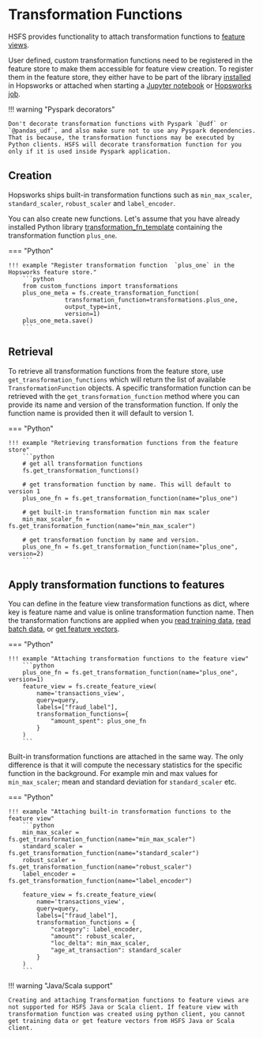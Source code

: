 # Transformation Functions

HSFS provides functionality to attach transformation functions to [feature views](./overview.md).

User defined, custom transformation functions need to be registered in the feature store to make them accessible for feature view creation. To register them in the feature store, they either have to be part of the library [installed](../../../user_guides/projects/python/python_install.md) in Hopsworks or attached when starting a [Jupyter notebook](../../../user_guides/projects/jupyter/python_notebook.md) or [Hopsworks job](../../../user_guides/projects/jobs/spark_job.md).

!!! warning "Pyspark decorators"

    Don't decorate transformation functions with Pyspark `@udf` or `@pandas_udf`, and also make sure not to use any Pyspark dependencies. That is because, the transformation functions may be executed by Python clients. HSFS will decorate transformation function for you only if it is used inside Pyspark application.


## Creation
Hopsworks ships built-in transformation functions such as `min_max_scaler`, `standard_scaler`, `robust_scaler` and `label_encoder`. 

You can also create new functions. Let's assume that you have already installed Python library [transformation_fn_template](https://github.com/logicalclocks/transformation_fn_template) containing the transformation function `plus_one`.

=== "Python"

    !!! example "Register transformation function  `plus_one` in the Hopsworks feature store."
        ```python
        from custom_functions import transformations
        plus_one_meta = fs.create_transformation_function(
                    transformation_function=transformations.plus_one,
                    output_type=int,
                    version=1)
        plus_one_meta.save()
        ```

## Retrieval
To retrieve all transformation functions from the feature store, use `get_transformation_functions` which will return the list of available `TransformationFunction` objects. A specific transformation function can be retrieved with the `get_transformation_function` method where you can provide its name and version of the transformation function. If only the function name is provided then it will default to version 1.

=== "Python"

    !!! example "Retrieving transformation functions from the feature store"
        ```python
        # get all transformation functions
        fs.get_transformation_functions()

        # get transformation function by name. This will default to version 1
        plus_one_fn = fs.get_transformation_function(name="plus_one")

        # get built-in transformation function min max scaler
        min_max_scaler_fn = fs.get_transformation_function(name="min_max_scaler")

        # get transformation function by name and version.
        plus_one_fn = fs.get_transformation_function(name="plus_one", version=2)
        ```

## Apply transformation functions to features

You can define in the feature view transformation functions as dict, where key is feature name and value is online transformation function name. Then the transformation functions are applied when you [read training data](./training-data.md#read-training-data), [read batch data](./batch-data.md#creation-with-transformation), or [get feature vectors](./feature-vectors.md#retrieval-with-transformation).

=== "Python"

    !!! example "Attaching transformation functions to the feature view"
        ```python
        plus_one_fn = fs.get_transformation_function(name="plus_one", version=1)
        feature_view = fs.create_feature_view(
            name='transactions_view',
            query=query,
            labels=["fraud_label"],
            transformation_functions={
                "amount_spent": plus_one_fn
            }
        )
        ```

Built-in transformation functions are attached in the same way. The only difference is that it will compute the necessary statistics for the specific function in the background. For example min and max values for `min_max_scaler`; mean and standard deviation for `standard_scaler` etc.

=== "Python"

    !!! example "Attaching built-in transformation functions to the feature view"
        ```python
        min_max_scaler = fs.get_transformation_function(name="min_max_scaler")
        standard_scaler = fs.get_transformation_function(name="standard_scaler")
        robust_scaler = fs.get_transformation_function(name="robust_scaler")
        label_encoder = fs.get_transformation_function(name="label_encoder")
        
        feature_view = fs.create_feature_view(
            name='transactions_view',
            query=query,
            labels=["fraud_label"],
            transformation_functions = {
                "category": label_encoder,
                "amount": robust_scaler,
                "loc_delta": min_max_scaler,
                "age_at_transaction": standard_scaler
            }
        )
        ```

!!! warning "Java/Scala support"

    Creating and attaching Transformation functions to feature views are not supported for HSFS Java or Scala client. If feature view with transformation function was created using python client, you cannot get training data or get feature vectors from HSFS Java or Scala client.